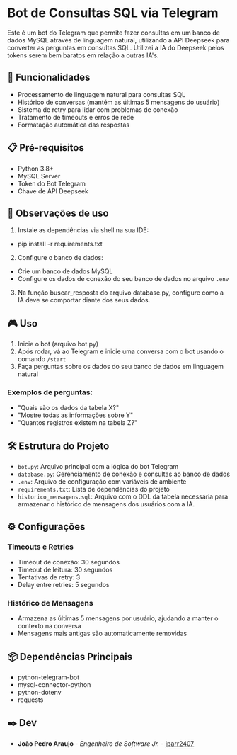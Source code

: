 # Bot de Consultas SQL via Telegram

Este é um bot do Telegram que permite fazer consultas em um banco de dados MySQL através de linguagem natural, utilizando a API Deepseek para converter as perguntas em consultas SQL. Utilizei a IA do Deepseek pelos tokens serem bem baratos em relação a outras IA's. 

## 🚀 Funcionalidades

- Processamento de linguagem natural para consultas SQL
- Histórico de conversas (mantém as últimas 5 mensagens do usuário)
- Sistema de retry para lidar com problemas de conexão
- Tratamento de timeouts e erros de rede
- Formatação automática das respostas

## 📋 Pré-requisitos

- Python 3.8+
- MySQL Server
- Token do Bot Telegram
- Chave de API Deepseek

## 🔧 Observações de uso

1. Instale as dependências via shell na sua IDE:
- pip install -r requirements.txt
  
2. Configure o banco de dados:
- Crie um banco de dados MySQL
- Configure os dados de conexão do seu banco de dados no arquivo `.env`

3. Na função buscar_resposta do arquivo database.py, configure como a IA deve se comportar diante dos seus dados.

## 🎮 Uso

1. Inicie o bot (arquivo bot.py)
2. Após rodar, vá ao Telegram e inicie uma conversa com o bot usando o comando `/start`
3. Faça perguntas sobre os dados do seu banco de dados em linguagem natural
### Exemplos de perguntas:
- "Quais são os dados da tabela X?"
- "Mostre todas as informações sobre Y"
- "Quantos registros existem na tabela Z?"

## 🛠️ Estrutura do Projeto

- `bot.py`: Arquivo principal com a lógica do bot Telegram
- `database.py`: Gerenciamento de conexão e consultas ao banco de dados
- `.env`: Arquivo de configuração com variáveis de ambiente
- `requirements.txt`: Lista de dependências do projeto
- `historico_mensagens.sql`: Arquivo com o DDL da tabela necessária para armazenar o histórico de mensagens dos usuários com a IA.

## ⚙️ Configurações

### Timeouts e Retries
- Timeout de conexão: 30 segundos
- Timeout de leitura: 30 segundos
- Tentativas de retry: 3
- Delay entre retries: 5 segundos

### Histórico de Mensagens
- Armazena as últimas 5 mensagens por usuário, ajudando a manter o contexto na conversa
- Mensagens mais antigas são automaticamente removidas

## 📦 Dependências Principais

- python-telegram-bot
- mysql-connector-python
- python-dotenv
- requests

## ✒️ Dev

* **João Pedro Araujo** - *Engenheiro de Software Jr.* - [jparr2407](https://github.com/jparr2407)
